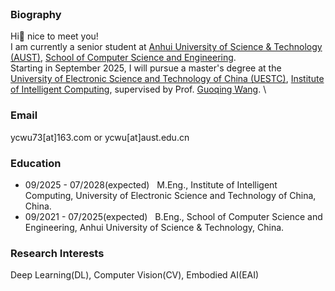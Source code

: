 <br>


### Biography


Hi👋 nice to meet you! \
I am currently a senior student at [Anhui University of Science & Technology (AUST)](https://www.aust.edu.cn/), [School of Computer Science and Engineering](https://jsj.aust.edu.cn/). \
Starting in September 2025, I will pursue a master's degree at the [University of Electronic Science and Technology of China (UESTC)](https://www.uestc.edu.cn/), [Institute of Intelligent Computing](https://icct.uestc.edu.cn/index.htm), supervised by Prof. [Guoqing Wang](https://faculty.uestc.edu.cn/wangguoqing2/zh_CN/index.htm). \

[//]: # ([CV-En]&#40;/assets/cv_en.pdf&#41; | [CV-中文]&#40;/assets/cv_zh.pdf&#41;)

### Email
ycwu73[at]163.com or ycwu[at]aust.edu.cn

### Education
- 09/2025 - 07/2028(expected) &nbsp; M.Eng., Institute of Intelligent Computing, University of Electronic Science and Technology of China, China.
- 09/2021 - 07/2025(expected) &nbsp; B.Eng., School of Computer Science and Engineering, Anhui University of Science & Technology, China.


### Research Interests
Deep Learning(DL), Computer Vision(CV), Embodied AI(EAI)

